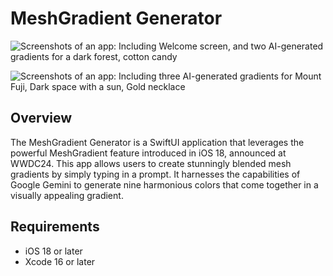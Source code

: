 # MeshGradient Generator

![Screenshots of an app: Including Welcome screen, and two AI-generated gradients for a dark forest, cotton candy](https://raw.githubusercontent.com/npwitk/Mesh-Gradient-with-Gemini/refs/heads/main/App%20Images/BigFrame_1.jpg)

![Screenshots of an app: Including three AI-generated gradients for Mount Fuji, Dark space with a sun, Gold necklace](https://raw.githubusercontent.com/npwitk/Mesh-Gradient-with-Gemini/refs/heads/main/App%20Images/BigFrame_2.jpg)

## Overview
The MeshGradient Generator is a SwiftUI application that leverages the powerful MeshGradient feature introduced in iOS 18, announced at WWDC24. This app allows users to create stunningly blended mesh gradients by simply typing in a prompt. It harnesses the capabilities of Google Gemini to generate nine harmonious colors that come together in a visually appealing gradient.

## Requirements
- iOS 18 or later
- Xcode 16 or later
